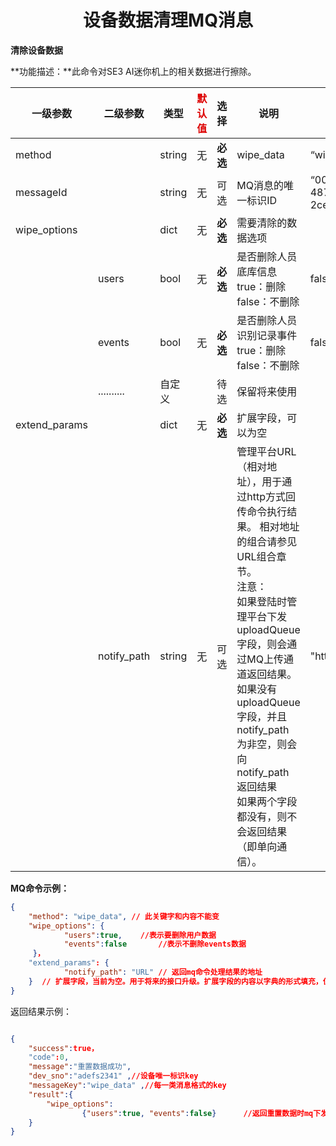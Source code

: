 # <center>设备数据清理MQ消息</center>

**清除设备数据**

**功能描述：**此命令对SE3 AI迷你机上的相关数据进行擦除。

| 一级参数      | 二级参数    | 类型   | <font color="#dd0000">默认值</font> | 选择     | 说明                                                         | <font color="#dd0000">举例</font>      |
| ------------- | ----------- | ------ | ----------------------------------- | -------- | ------------------------------------------------------------ | -------------------------------------- |
| method        |             | string | 无                                  | **必选** | wipe_data                                                    | “wipe_data”                            |
| messageId     |             | string | 无                                  | 可选     | MQ消息的唯一标识ID                                           | “004a5b58-32e8-487e-a90a-2ce443877e7e” |
| wipe_options  |             | dict   | 无                                  | **必选** | 需要清除的数据选项                                           |                                        |
|               | users       | bool   | 无                                  | **必选** | 是否删除人员底库信息<br/>true：删除<br/>false：不删除        | false                                  |
|               | events      | bool   | 无                                  | **必选** | 是否删除人员识别记录事件<br/>true：删除<br/>false：不删除    | false                                  |
|               | ..........  | 自定义 |                                     | 待选     | 保留将来使用                                                 |                                        |
| extend_params |             | dict   | 无                                  | **必选** | 扩展字段，可以为空                                           |                                        |
|               | notify_path | string | 无                                  | 可选     | 管理平台URL（相对地址），用于通过http方式回传命令执行结果。 相对地址的组合请参见 URL组合章节。<br/>注意： <br/>如果登陆时管理平台下发 uploadQueue 字段，则会通过MQ上传通道返回结果。<br/> 如果没有 uploadQueue 字段，并且 notify_path 为非空，则会向 notify_path 返回结果<br/>如果两个字段都没有，则不会返回结果（即单向通信）。 | "http://ip:port:/getResult"            |

**MQ命令示例：**

```json
{
    "method": "wipe_data", // 此关键字和内容不能变
    "wipe_options": {
            "users":true,    //表示要删除用户数据
            "events":false       //表示不删除events数据
     }，
    "extend_params": {
            "notify_path": "URL" // 返回mq命令处理结果的地址
    }  // 扩展字段，当前为空。用于将来的接口升级。扩展字段的内容以字典的形式填充，但扩展字段本身为必选。
}
```



返回结果示例：

```json

{
    "success":true，
    "code":0,
    "message":"重置数据成功",
    "dev_sno":"adefs2341" ,//设备唯一标识key
    "messageKey":"wipe_data" ,//每一类消息格式的key
    "result":{
        "wipe_options":
                {"users":true, "events":false}      //返回重置数据时mq下发的重置选项                                                                    
    }
}
```

